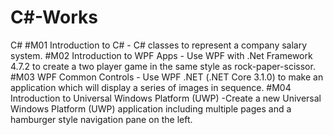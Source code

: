 # C#-Works
C#
#M01 Introduction to C# - C# classes to represent a company salary system.
#M02 Introduction to WPF Apps - Use WPF with .Net Framework 4.7.2 to create a two player game in the same style as rock-paper-scissor.
#M03 WPF Common Controls - Use WPF .NET (.NET Core 3.1.0) to make an application which will display a series of images in sequence.
#M04 Introduction to Universal Windows Platform (UWP) -Create a new Universal Windows Platform (UWP) application including multiple pages and a hamburger style navigation pane on the left.
